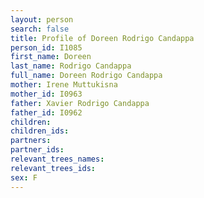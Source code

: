 ```yaml
---
layout: person
search: false
title: Profile of Doreen Rodrigo Candappa
person_id: I1085
first_name: Doreen
last_name: Rodrigo Candappa
full_name: Doreen Rodrigo Candappa
mother: Irene Muttukisna
mother_id: I0963
father: Xavier Rodrigo Candappa
father_id: I0962
children:
children_ids:
partners:
partner_ids:
relevant_trees_names:
relevant_trees_ids:
sex: F
---
```


